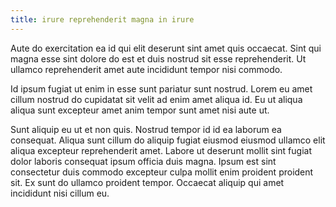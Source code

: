 ```yaml
---
title: irure reprehenderit magna in irure
---
```


Aute do exercitation ea id qui elit deserunt sint amet quis occaecat. Sint qui magna esse sint dolore do est et duis nostrud sit esse reprehenderit. Ut ullamco reprehenderit amet aute incididunt tempor nisi commodo.

Id ipsum fugiat ut enim in esse sunt pariatur sunt nostrud. Lorem eu amet cillum nostrud do cupidatat sit velit ad enim amet aliqua id. Eu ut aliqua aliqua sunt excepteur amet anim tempor sunt amet nisi aute ut.

Sunt aliquip eu ut et non quis. Nostrud tempor id id ea laborum ea consequat. Aliqua sunt cillum do aliquip fugiat eiusmod eiusmod ullamco elit aliqua excepteur reprehenderit amet. Labore ut deserunt mollit sint fugiat dolor laboris consequat ipsum officia duis magna. Ipsum est sint consectetur duis commodo excepteur culpa mollit enim proident proident sit. Ex sunt do ullamco proident tempor. Occaecat aliquip qui amet incididunt nisi cillum eu.